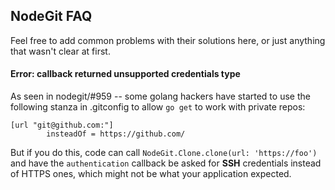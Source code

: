 ## NodeGit FAQ

Feel free to add common problems with their solutions here, or just anything that wasn't clear at first.

#### Error: callback returned unsupported credentials type

As seen in nodegit/#959 -- some golang hackers have started to use the following stanza in .gitconfig to allow `go get` to work with private repos:

```
[url "git@github.com:"]
        insteadOf = https://github.com/
```

But if you do this, code can call `NodeGit.Clone.clone(url: 'https://foo')` and have the `authentication` callback be asked for **SSH** credentials instead of HTTPS ones, which might not be what your application expected.
